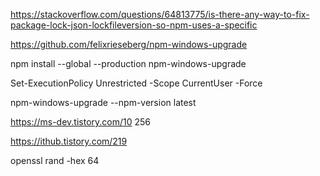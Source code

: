 https://stackoverflow.com/questions/64813775/is-there-any-way-to-fix-package-lock-json-lockfileversion-so-npm-uses-a-specific

https://github.com/felixrieseberg/npm-windows-upgrade

npm install --global --production npm-windows-upgrade

Set-ExecutionPolicy Unrestricted -Scope CurrentUser -Force

npm-windows-upgrade --npm-version latest

https://ms-dev.tistory.com/10
256

https://ithub.tistory.com/219

openssl rand -hex 64
